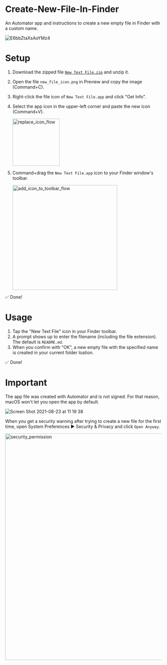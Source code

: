 # Create-New-File-In-Finder
An Automator app and instructions to create a new empty file in Finder with a custom name.

![E6bbZtaXsAoYMz4](https://user-images.githubusercontent.com/11684330/127069032-cadeea3d-90f6-416c-a88b-8fea723dfd47.jpeg)

# Setup

1. Download the zipped file [`New Text File.zip`](https://github.com/mischa-hildebrand/Create-New-File-In-Finder/raw/main/New%20Text%20File.zip) and unzip it.
2. Open the file `new_file_icon.png` in Preview and copy the image (Command+C).
3. Right-click the file icon of `New Text File.app` and click "Get Info".
4. Select the app icon in the upper-left corner and paste the new icon (Command+V).

   <img width="151" alt="replace_icon_flow" src="https://user-images.githubusercontent.com/11684330/130421376-e3900321-1b11-4fd8-9d31-cfe21efe56b1.png">

5. Command+drag the `New Text File.app` icon to your Finder window's toolbar.

   <img width="336" alt="add_icon_to_toolbar_flow" src="https://user-images.githubusercontent.com/11684330/130421866-21acb3e4-f805-4d94-a01a-9b180de52574.png">


✅ Done!

# Usage

1. Tap the "New Text File" icon in your Finder toolbar.
2. A prompt shows up to enter the filename (including the file extension). The default is `README.md`.
3. When you confirm with "OK", a new empty file with the specified name is created in your current folder loation.

✅ Done!

# Important

The app file was created with Automator and is not signed. For that reason, macOS won't let you open the app by default.

![Screen Shot 2021-08-23 at 11 19 38](https://user-images.githubusercontent.com/11684330/130422933-aae4c9bd-8e3b-4f43-90da-c41eeb649e1d.png)

When you get a security warning after trying to create a new file for the first time, open System Preferences ▶︎ Security & Privacy and click `Open Anyway`.

<img width="726" alt="security_permission" src="https://user-images.githubusercontent.com/11684330/130422698-ef3e33e2-3abd-4a14-bb1f-168cc360e15f.png">

